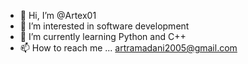 - 👋 Hi, I’m @Artex01
- 👀 I’m interested in software development
- 🌱 I’m currently learning Python and C++
- 📫 How to reach me ... artramadani2005@gmail.com

<!---
Artex01/Artex01 is a ✨ special ✨ repository because its `README.md` (this file) appears on your GitHub profile.
You can click the Preview link to take a look at your changes.
--->
